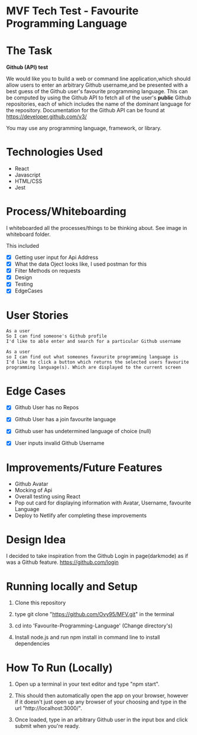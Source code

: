 # MVF Tech Test - Favourite Programming Language

# The Task

**Github (API) test**

We would like you to build a web or command line application,which should allow users to enter an arbitrary Github username,and be presented with a best guess of the Github user's favourite programming language. This can be computed by using the Github API to fetch all of the user's **public** Github repositories, each of which includes the name of the dominant language for the repository. Documentation for the Github API can be found at https://developer.github.com/v3/

You may use any programming language, framework, or library.

# Technologies Used
- React
- Javascript
- HTML/CSS
- Jest

# Process/Whiteboarding

I whiteboarded all the processes/things to be thinking about. See image in whiteboard folder.

This included 
- [x] Getting user input for Api Address
- [x] What the data Oject looks like, I used postman for this  
- [x] Filter Methods on requests
- [x] Design
- [x] Testing
- [x] EdgeCases

# User Stories

```
As a user
So I can find someone's Github profile
I'd like to able enter and search for a particular Github username
```

```
As a user 
so I can find out what someones favourite programming language is
I'd like to click a button which returns the selected users favourite programming language(s). Which are displayed to the current screen
```

# Edge Cases 
- [x] Github User has no Repos
- [x] Github User has a join favourite language
- [x] Github user has undetermined language of choice (null)
- [x] User inputs invalid Github Username


# Improvements/Future Features
- Github Avatar
- Mocking of Api
- Overall testing using React
- Pop out card for displaying information with Avatar, Username, favourite Language
- Deploy to Netlify afer completing these improvements

# Design Idea
I decided to take inspiration from the Github Login in page(darkmode) as if was a Github feature. https://github.com/login


# Running locally and Setup
1. Clone this repository

2. type git clone "https://github.com/Ovy95/MFV.git" in the terminal

3. cd into 'Favourite-Programming-Language' (Change directory's)

4. Install node.js and run npm install in command line to install dependencies

# How To Run (Locally)

1. Open up a terminal in your text editor and type "npm start".

2. This should then automatically open the app on your browser, however if it doesn't just open up any browser of your choosing and type in the url "http://localhost:3000/".

3. Once loaded, type in an arbitrary Github user in the input box and click submit when you're ready.

